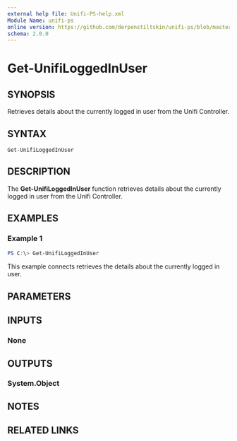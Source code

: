 ```yaml
---
external help file: Unifi-PS-help.xml
Module Name: unifi-ps
online version: https://github.com/derpenstiltskin/unifi-ps/blob/master/docs/Get-UnifiLoggedInUser.md
schema: 2.0.0
---
```


# Get-UnifiLoggedInUser

## SYNOPSIS
Retrieves details about the currently logged in user from the Unifi Controller.

## SYNTAX

```
Get-UnifiLoggedInUser
```

## DESCRIPTION
The **Get-UnifiLoggedInUser** function retrieves details about the currently logged in user from the Unifi Controller.

## EXAMPLES

### Example 1
```powershell
PS C:\> Get-UnifiLoggedInUser
```

This example connects retrieves the details about the currently logged in user.

## PARAMETERS

## INPUTS

### None
## OUTPUTS

### System.Object
## NOTES

## RELATED LINKS
